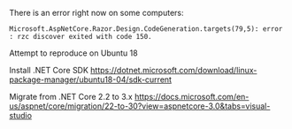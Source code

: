 There is an error right now on some computers:
```
Microsoft.AspNetCore.Razor.Design.CodeGeneration.targets(79,5): error : rzc discover exited with code 150.
```

Attempt to reproduce on Ubuntu 18

Install .NET Core SDK 
https://dotnet.microsoft.com/download/linux-package-manager/ubuntu18-04/sdk-current

Migrate from .NET Core 2.2 to 3.x
https://docs.microsoft.com/en-us/aspnet/core/migration/22-to-30?view=aspnetcore-3.0&tabs=visual-studio


